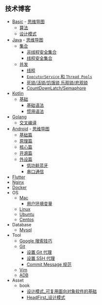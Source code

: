 ## 技术博客

- [Basic](md/language/basic.md) - [思维导图](mind/Basic.pdf)
  - [算法](md/language/basic.md#算法)
  - [设计模式](md/language/basic.md#设计模式)
- [Java](md/language/java.md) - [思维导图](mind/Java.pdf)
  - [集合](md/language/java.md#集合)
    - [非线程安全集合](md/language/java.md#非线程安全集合)
    - [线程安全集合](md/language/java.md#线程安全集合)
  - [并发](md/language/java.md#并发)
    - [线程](md/language/java.md#线程)
    - [`ExecutorService` 和 `Thread Pools`](#executorservice-和-thread-pools)
    - [死锁/活锁/饥饿锁 乐观锁/悲观锁](#死锁活锁饥饿锁-乐观锁悲观锁)
    - [CountDownLatch/Semaphore](#countdownlatchsemaphore)
- [Kotlin](md/language/kotlin.md)
  - [基础](md/language/kotlin.md#基础)
    - [基础语法](md/language/kotlin.md#基础语法)
    - [惯用语法](md/language/kotlin.md#惯用语法)
- [Golang](md/language/golang.md)
  - [交叉编译](md/language/golang.md#交叉编译)
- [Android](md/android.md) - [思维导图](mind/Android.pdf)
  - [基础篇](md/android.md#基础篇)
  - [原理篇](md/android.md#原理篇)
  - [核心篇](md/android.md#核心篇)
  - [开源篇](md/android.md#开源篇)
  - [外设篇](md/android.md#外设篇)
    - [低功耗蓝牙](md/android.md#低功耗蓝牙Bluetooth-Low-Energy)
    - [串口通信](md/android.md#串口通信)
- [Flutter](md/flutter.md)
- [Nginx](md/nginx.md)
- [Docker](md/docker.md)
- OS
  - [Mac](md/os/mac.md)
    - [用户环境变量](md/os/mac.md#用户环境变量)
  - [Linux](md/os/linux.md)
  - [Ubuntu](md/os/ubuntu.md)
  - [Centos](md/os/centos.md)
- Database
  - [Mysql](md/database/mysql.md)
- Tool
  - [Google 搜索技巧](#Google-搜索技巧)
  - [Git](md/tool/git.md)
    - [设置 Git 代理](md/tool/git.md#设置-Git-代理)
    - [设置 SSH 代理](md/tool/git.md#设置-SSH-代理)
    - [Commit Message 规范](md/tool/git-commit-message-specification.md)
  - [Vim](md/tool/vim.md)
  - [ADB](md/android/adb.md)
- Asset
  - book
    - [设计模式_可复用面向对象软件的基础](asset/book/设计模式_可复用面向对象软件的基础.pdf)
    - [HeadFirst_设计模式](asset/book/HeadFirst_设计模式.pdf)
